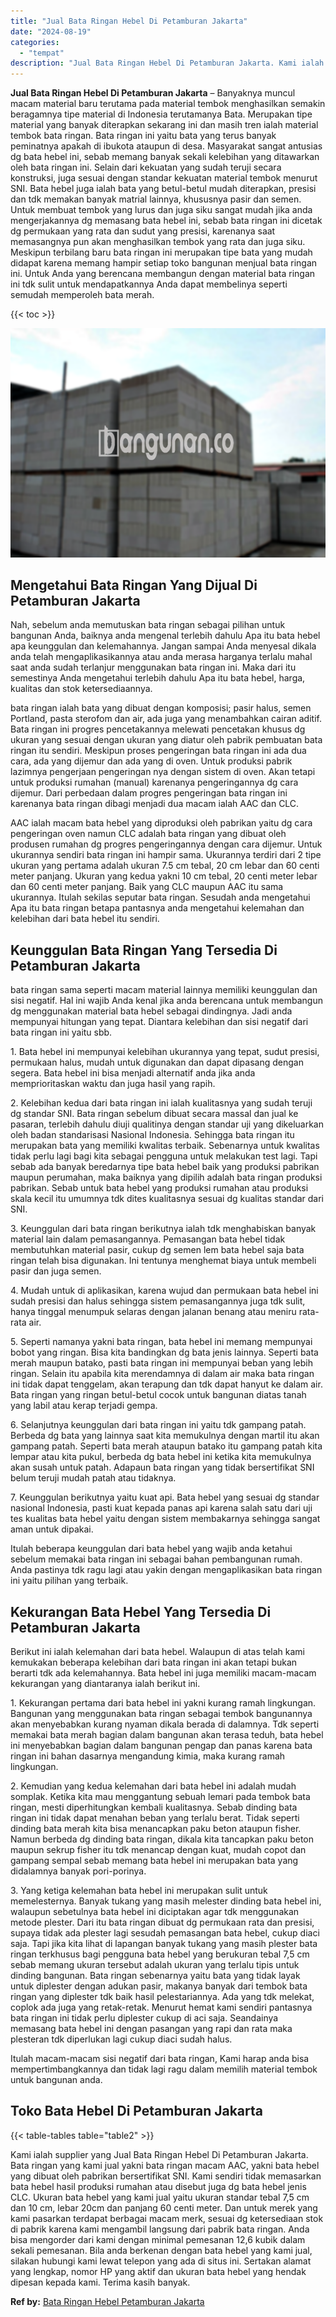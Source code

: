 ```yaml
---
title: "Jual Bata Ringan Hebel Di Petamburan Jakarta"
date: "2024-08-19"
categories: 
  - "tempat"
description: "Jual Bata Ringan Hebel Di Petamburan Jakarta. Kami ialah supplier yang Jual Bata Ringan Hebel Di Petamburan Jakarta. Bata ringan yang kami jual yakni bata ri..."
---
```


**Jual Bata Ringan Hebel Di Petamburan Jakarta** – Banyaknya muncul macam material baru terutama pada material tembok menghasilkan semakin beragamnya tipe material di Indonesia terutamanya Bata. Merupakan tipe material yang banyak diterapkan sekarang ini dan masih tren ialah material tembok bata ringan. Bata ringan ini yaitu bata yang terus banyak peminatnya apakah di ibukota ataupun di desa. Masyarakat sangat antusias dg bata hebel ini, sebab memang banyak sekali kelebihan yang ditawarkan oleh bata ringan ini. Selain dari kekuatan yang sudah teruji secara konstruksi, juga sesuai dengan standar kekuatan material tembok menurut SNI. Bata hebel juga ialah bata yang betul-betul mudah diterapkan, presisi dan tdk memakan banyak matrial lainnya, khususnya pasir dan semen. Untuk membuat tembok yang lurus dan juga siku sangat mudah jika anda mengerjakannya dg memasang bata hebel ini, sebab bata ringan ini dicetak dg permukaan yang rata dan sudut yang presisi, karenanya saat memasangnya pun akan menghasilkan tembok yang rata dan juga siku. Meskipun terbilang baru bata ringan ini merupakan tipe bata yang mudah didapat karena memang hampir setiap toko bangunan menjual bata ringan ini. Untuk Anda yang berencana membangun dengan material bata ringan ini tdk sulit untuk mendapatkannya Anda dapat membelinya seperti semudah memperoleh bata merah.

{{< toc >}}

![Jual Bata Ringan Hebel Di Petamburan Jakarta](/images/jual-hebel-murah-36.png)

## Mengetahui Bata Ringan Yang Dijual Di Petamburan Jakarta

Nah, sebelum anda memutuskan bata ringan sebagai pilihan untuk bangunan Anda, baiknya anda mengenal terlebih dahulu Apa itu bata hebel apa keunggulan dan kelemahannya. Jangan sampai Anda menyesal dikala anda telah mengaplikasikannya atau anda merasa harganya terlalu mahal saat anda sudah terlanjur menggunakan bata ringan ini. Maka dari itu semestinya Anda mengetahui terlebih dahulu Apa itu bata hebel, harga, kualitas dan stok ketersediaannya.

bata ringan ialah bata yang dibuat dengan komposisi; pasir halus, semen Portland, pasta sterofom dan air, ada juga yang menambahkan cairan aditif. Bata ringan ini progres pencetakannya melewati pencetakan khusus dg ukuran yang sesuai dengan ukuran yang diatur oleh pabrik pembuatan bata ringan itu sendiri. Meskipun proses pengeringan bata ringan ini ada dua cara, ada yang dijemur dan ada yang di oven. Untuk produksi pabrik lazimnya pengerjaan pengeringan nya dengan sistem di oven. Akan tetapi untuk produksi rumahan (manual) karenanya pengeringannya dg cara dijemur. Dari perbedaan dalam progres pengeringan bata ringan ini karenanya bata ringan dibagi menjadi dua macam ialah AAC dan CLC.

AAC ialah macam bata hebel yang diproduksi oleh pabrikan yaitu dg cara pengeringan oven namun CLC adalah bata ringan yang dibuat oleh produsen rumahan dg progres pengeringannya dengan cara dijemur. Untuk ukurannya sendiri bata ringan ini hampir sama. Ukurannya terdiri dari 2 tipe ukuran yang pertama adalah ukuran 7.5 cm tebal, 20 cm lebar dan 60 centi meter panjang. Ukuran yang kedua yakni 10 cm tebal, 20 centi meter lebar dan 60 centi meter panjang. Baik yang CLC maupun AAC itu sama ukurannya. Itulah sekilas seputar bata ringan. Sesudah anda mengetahui Apa itu bata ringan betapa pantasnya anda mengetahui kelemahan dan kelebihan dari bata hebel itu sendiri.

## Keunggulan Bata Ringan Yang Tersedia Di Petamburan Jakarta

bata ringan sama seperti macam material lainnya memiliki keunggulan dan sisi negatif. Hal ini wajib Anda kenal jika anda berencana untuk membangun dg menggunakan material bata hebel sebagai dindingnya. Jadi anda mempunyai hitungan yang tepat. Diantara kelebihan dan sisi negatif dari bata ringan ini yaitu sbb.

1\. Bata hebel ini mempunyai kelebihan ukurannya yang tepat, sudut presisi, permukaan halus, mudah untuk digunakan dan dapat dipasang dengan segera. Bata hebel ini bisa menjadi alternatif anda jika anda memprioritaskan waktu dan juga hasil yang rapih.

2\. Kelebihan kedua dari bata ringan ini ialah kualitasnya yang sudah teruji dg standar SNI. Bata ringan sebelum dibuat secara massal dan jual ke pasaran, terlebih dahulu diuji qualitinya dengan standar uji yang dikeluarkan oleh badan standarisasi Nasional Indonesia. Sehingga bata ringan itu merupakan bata yang memiliki kwalitas terbaik. Sebenarnya untuk kwalitas tidak perlu lagi bagi kita sebagai pengguna untuk melakukan test lagi. Tapi sebab ada banyak beredarnya tipe bata hebel baik yang produksi pabrikan maupun perumahan, maka baiknya yang dipilih adalah bata ringan produksi pabrikan. Sebab untuk bata hebel yang produksi rumahan atau produksi skala kecil itu umumnya tdk dites kualitasnya sesuai dg kualitas standar dari SNI.

3\. Keunggulan dari bata ringan berikutnya ialah tdk menghabiskan banyak material lain dalam pemasangannya. Pemasangan bata hebel tidak membutuhkan material pasir, cukup dg semen lem bata hebel saja bata ringan telah bisa digunakan. Ini tentunya menghemat biaya untuk membeli pasir dan juga semen.

4\. Mudah untuk di aplikasikan, karena wujud dan permukaan bata hebel ini sudah presisi dan halus sehingga sistem pemasangannya juga tdk sulit, hanya tinggal menumpuk selaras dengan jalanan benang atau meniru rata-rata air.

5\. Seperti namanya yakni bata ringan, bata hebel ini memang mempunyai bobot yang ringan. Bisa kita bandingkan dg bata jenis lainnya. Seperti bata merah maupun batako, pasti bata ringan ini mempunyai beban yang lebih ringan. Selain itu apabila kita merendamnya di dalam air maka bata ringan ini tidak dapat tenggelam, akan terapung dan tdk dapat hanyut ke dalam air. Bata ringan yang ringan betul-betul cocok untuk bangunan diatas tanah yang labil atau kerap terjadi gempa.

6\. Selanjutnya keunggulan dari bata ringan ini yaitu tdk gampang patah. Berbeda dg bata yang lainnya saat kita memukulnya dengan martil itu akan gampang patah. Seperti bata merah ataupun batako itu gampang patah kita lempar atau kita pukul, berbeda dg bata hebel ini ketika kita memukulnya akan susah untuk patah. Adapaun bata ringan yang tidak bersertifikat SNI belum teruji mudah patah atau tidaknya.

7\. Keunggulan berikutnya yaitu kuat api. Bata hebel yang sesuai dg standar nasional Indonesia, pasti kuat kepada panas api karena salah satu dari uji tes kualitas bata hebel yaitu dengan sistem membakarnya sehingga sangat aman untuk dipakai.

Itulah beberapa keunggulan dari bata hebel yang wajib anda ketahui sebelum memakai bata ringan ini sebagai bahan pembangunan rumah. Anda pastinya tdk ragu lagi atau yakin dengan mengaplikasikan bata ringan ini yaitu pilihan yang terbaik.

## Kekurangan Bata Hebel Yang Tersedia Di Petamburan Jakarta

Berikut ini ialah kelemahan dari bata hebel. Walaupun di atas telah kami kemukakan beberapa kelebihan dari bata ringan ini akan tetapi bukan berarti tdk ada kelemahannya. Bata hebel ini juga memiliki macam-macam kekurangan yang diantaranya ialah berikut ini.

1\. Kekurangan pertama dari bata hebel ini yakni kurang ramah lingkungan. Bangunan yang menggunakan bata ringan sebagai tembok bangunannya akan menyebabkan kurang nyaman dikala berada di dalamnya. Tdk seperti memakai bata merah bagian dalam bangunan akan terasa teduh, bata hebel ini menyebabkan bagian dalam bangunan pengap dan panas karena bata ringan ini bahan dasarnya mengandung kimia, maka kurang ramah lingkungan.

2\. Kemudian yang kedua kelemahan dari bata hebel ini adalah mudah somplak. Ketika kita mau menggantung sebuah lemari pada tembok bata ringan, mesti diperhitungkan kembali kualitasnya. Sebab dinding bata ringan ini tidak dapat menahan beban yang terlalu berat. Tidak seperti dinding bata merah kita bisa menancapkan paku beton ataupun fisher. Namun berbeda dg dinding bata ringan, dikala kita tancapkan paku beton maupun sekrup fisher itu tdk menancap dengan kuat, mudah copot dan gampang sempal sebab memang bata hebel ini merupakan bata yang didalamnya banyak pori-porinya.

3\. Yang ketiga kelemahan bata hebel ini merupakan sulit untuk memelesternya. Banyak tukang yang masih melester dinding bata hebel ini, walaupun sebetulnya bata hebel ini diciptakan agar tdk menggunakan metode plester. Dari itu bata ringan dibuat dg permukaan rata dan presisi, supaya tidak ada plester lagi sesudah pemasangan bata hebel, cukup diaci saja. Tapi jika kita lihat di lapangan banyak tukang yang masih plester bata ringan terkhusus bagi pengguna bata hebel yang berukuran tebal 7,5 cm sebab memang ukuran tersebut adalah ukuran yang terlalu tipis untuk dinding bangunan. Bata ringan sebenarnya yaitu bata yang tidak layak untuk diplester dengan adukan pasir, makanya banyak dari tembok bata ringan yang diplester tdk baik hasil pelestariannya. Ada yang tdk melekat, coplok ada juga yang retak-retak. Menurut hemat kami sendiri pantasnya bata ringan ini tidak perlu diplester cukup di aci saja. Seandainya memasang bata hebel ini dengan pasangan yang rapi dan rata maka plesteran tdk diperlukan lagi cukup diaci sudah halus.

Itulah macam-macam sisi negatif dari bata ringan, Kami harap anda bisa mempertimbangkannya dan tidak lagi ragu dalam memilih material tembok untuk bangunan anda.

## Toko Bata Hebel Di Petamburan Jakarta

{{< table-tables table="table2" >}}

Kami ialah supplier yang Jual Bata Ringan Hebel Di Petamburan Jakarta. Bata ringan yang kami jual yakni bata ringan macam AAC, yakni bata hebel yang dibuat oleh pabrikan bersertifikat SNI. Kami sendiri tidak memasarkan bata hebel hasil produksi rumahan atau disebut juga dg bata hebel jenis CLC. Ukuran bata hebel yang kami jual yaitu ukuran standar tebal 7,5 cm dan 10 cm, lebar 20cm dan panjang 60 centi meter. Dan untuk merek yang kami pasarkan terdapat berbagai macam merk, sesuai dg ketersediaan stok di pabrik karena kami mengambil langsung dari pabrik bata ringan. Anda bisa mengorder dari kami dengan minimal pemesanan 12,6 kubik dalam sekali pemesanan. Bila anda berkenan dengan bata hebel yang kami jual, silakan hubungi kami lewat telepon yang ada di situs ini. Sertakan alamat yang lengkap, nomor HP yang aktif dan ukuran bata hebel yang hendak dipesan kepada kami. Terima kasih banyak.

**Ref by:** [Bata Ringan Hebel Petamburan Jakarta](https://id.wikipedia.org/wiki/Bata)
